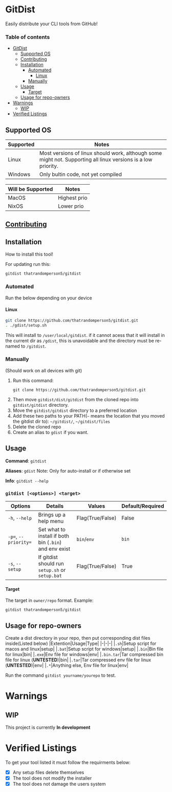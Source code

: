 # GitDist
Easily distribute your CLI tools from GitHub!
### Table of contents
* [GitDist](https://github.com/thatrandomperson5/gitdist#gitdist)
  * [Supported OS](https://github.com/thatrandomperson5/gitdist#supported-os)
  * [Contributing](https://github.com/thatrandomperson5/gitdist/blob/main/CONTRIBUTING.md#contributing)
  * [Installation](https://github.com/thatrandomperson5/gitdist#installation)
     * [Automated](https://github.com/thatrandomperson5/gitdist#automated)
         * [Linux](https://github.com/thatrandomperson5/gitdist#linux)
     * [Manually](https://github.com/thatrandomperson5/gitdist#manually)
  * [Usage](https://github.com/thatrandomperson5/gitdist#usage)
     * [Target](https://github.com/thatrandomperson5/gitdist#target)
  * [Usage for repo-owners](https://github.com/thatrandomperson5/gitdist#usage-for-repo-owners)
* [Warnings](https://github.com/thatrandomperson5/gitdist#warnings)
  * [WIP](https://github.com/thatrandomperson5/gitdist#wip)
* [Verified Listings](https://github.com/thatrandomperson5/gitdist#verified-listings)
## Supported OS

|Supported|Notes|
|---------|-----|
|Linux|Most versions of linux should work, although some might not. Supporting all linux versions is a low priority.|
|Windows|Only bultin code, not yet compiled|

|Will be Supported|Notes|
|-----------------|-----|
|MacOS|Highest prio|
|NixOS|Lower prio| 
## [Contributing](https://github.com/thatrandomperson5/gitdist/blob/main/CONTRIBUTING.md#contributing)
## Installation
How to install this tool!

For updating run this:
```
gitdist thatrandomperson5/gitdist
```
### Automated
Run the below depending on your device
#### Linux
```bash
git clone https://github.com/thatrandomperson5/gitdist.git
. ./gdist/setup.sh
```
This will install to `/user/local/gitdist`. if it cannot acess that it will install in the current dir as `/gdist`, this is unavoidable and the directory must be re-named to `/gitdist`.
### Manually
(Should work on all devices with git)
1. Run this command:
   ```
   git clone https://github.com/thatrandomperson5/gitdist.git
   ```
2. Then move `gitdist/dist/gitdist` from the cloned repo into `gitdist/gitdist` directory.
3. Move the `gitdist/gitdist` directory to a preferred location
4. Add these two paths to your PATH(`~` means the location that you moved the gitdist dir to): `~/gitdist/`, `~/gitdist/files`
5. Delete the cloned repo
6. Create an alias to `gdist` if you want.

## Usage
**Command**: `gitdist`

**Aliases**: `gdist` Note: Only for auto-install or if otherwise set

**Info**: `gitdist --help`
### `gitdist [<options>] <target>`
|Options|Details|Values|Default/Required|
|-|-|-|-|
|`-h`, `--help`|Brings up a help menu|Flag(True/False)|False|
|`-p=`, `--priority=`|Set what to install if both bin (`.bin`) and env exist|`bin`/`env`|`bin`|
|`-s`, `--setup`|If gitdist should run `setup.sh` or `setup.bat`|Flag(True/False)|True|
#### Target
The target in `owner/repo` format.
Example:
```
gitdist thatrandomperson5/gitdist
```
## Usage for repo-owners
Create a dist directory in your repo, then put corresponding dist files inside(Listed below)
|Extention|Usage|Type|
|-|-|-|
|`.sh`|Setup script for macos and linux|setup|
|`.bat`|Setup script for windows|setup|
|`.bin`|Bin file for linux|bin|
|`.exe`|Env file for windows|env|
|`.bin.tar`|Tar compressed bin file for linux (**UNTESTED**)|bin|
|`.tar`|Tar compressed env file for linux (**UNTESTED**)|env|
|`.*`|Anything else, Env file for linux|env|

Run the command `gitdist yourname/yourepo` to test.
# Warnings
## WIP
This project is currently **In development**
# Verified Listings
To get your tool listed it must follow the requirments below:
* [X] Any setup files delete themselves
* [X] The tool does not modify the installer
* [X] The tool does not damage the users system
